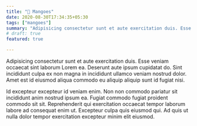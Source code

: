 ```yaml
---
title: "🥭 Mangoes"
date: 2020-08-30T17:34:35+05:30
tags: ["mangoes"]
summary: "Adipisicing consectetur sunt et aute exercitation duis. Esse veniam occaecat sint laborum Lorem ea. Deserunt aute ipsum cupidatat do. Sint incididunt culpa ex non magna in incididunt ullamco veniam nostrud dolor. Amet est id eiusmod aliqua commodo eu aliquip aliquip sunt id fugiat nisi."
# draft: true
featured: true

---
```

Adipisicing consectetur sunt et aute exercitation duis. Esse veniam occaecat sint laborum Lorem ea. Deserunt aute ipsum cupidatat do. Sint incididunt culpa ex non magna in incididunt ullamco veniam nostrud dolor. Amet est id eiusmod aliqua commodo eu aliquip aliquip sunt id fugiat nisi.

Id excepteur excepteur id veniam enim. Non non commodo pariatur sit incididunt anim nostrud ipsum ea. Fugiat commodo fugiat proident commodo sit sit. Reprehenderit qui exercitation occaecat tempor laborum labore ad consequat enim ut. Excepteur culpa quis eiusmod qui. Ad quis ut nulla dolor tempor exercitation excepteur minim elit eiusmod.